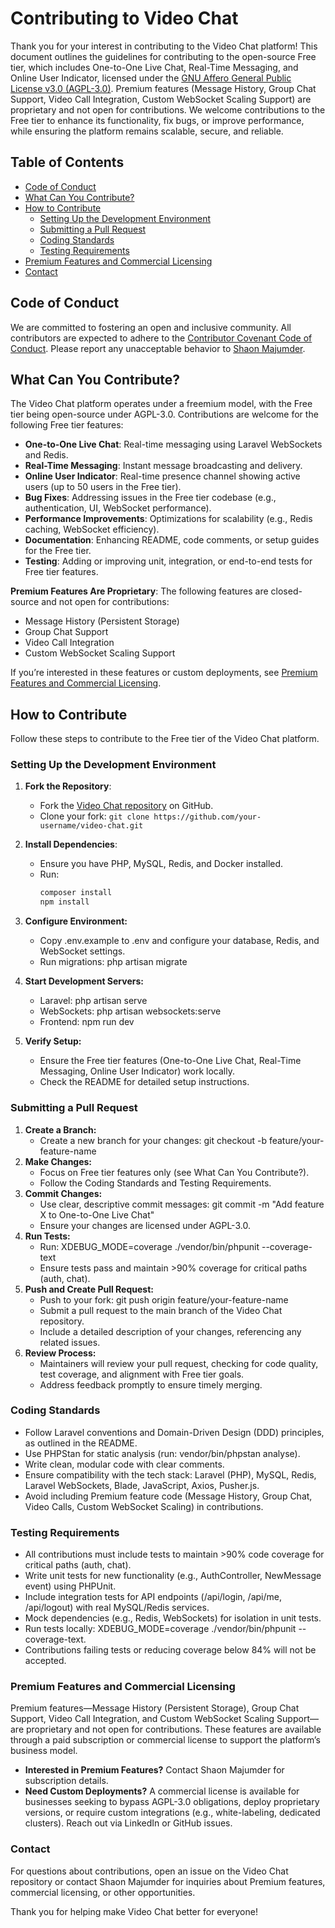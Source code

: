 # Contributing to Video Chat

Thank you for your interest in contributing to the Video Chat platform! This document outlines the guidelines for contributing to the open-source Free tier, which includes One-to-One Live Chat, Real-Time Messaging, and Online User Indicator, licensed under the [GNU Affero General Public License v3.0 (AGPL-3.0)](LICENSE). Premium features (Message History, Group Chat Support, Video Call Integration, Custom WebSocket Scaling Support) are proprietary and not open for contributions. We welcome contributions to the Free tier to enhance its functionality, fix bugs, or improve performance, while ensuring the platform remains scalable, secure, and reliable.

## Table of Contents
- [Code of Conduct](#code-of-conduct)
- [What Can You Contribute?](#what-can-you-contribute)
- [How to Contribute](#how-to-contribute)
  - [Setting Up the Development Environment](#setting-up-the-development-environment)
  - [Submitting a Pull Request](#submitting-a-pull-request)
  - [Coding Standards](#coding-standards)
  - [Testing Requirements](#testing-requirements)
- [Premium Features and Commercial Licensing](#premium-features-and-commercial-licensing)
- [Contact](#contact)

## Code of Conduct
We are committed to fostering an open and inclusive community. All contributors are expected to adhere to the [Contributor Covenant Code of Conduct](https://www.contributor-covenant.org/version/2/0/code_of_conduct.html). Please report any unacceptable behavior to [Shaon Majumder](https://linkedin.com/in/shaonmajumder).

## What Can You Contribute?
The Video Chat platform operates under a freemium model, with the Free tier being open-source under AGPL-3.0. Contributions are welcome for the following Free tier features:
- **One-to-One Live Chat**: Real-time messaging using Laravel WebSockets and Redis.
- **Real-Time Messaging**: Instant message broadcasting and delivery.
- **Online User Indicator**: Real-time presence channel showing active users (up to 50 users in the Free tier).
- **Bug Fixes**: Addressing issues in the Free tier codebase (e.g., authentication, UI, WebSocket performance).
- **Performance Improvements**: Optimizations for scalability (e.g., Redis caching, WebSocket efficiency).
- **Documentation**: Enhancing README, code comments, or setup guides for the Free tier.
- **Testing**: Adding or improving unit, integration, or end-to-end tests for Free tier features.

**Premium Features Are Proprietary**: The following features are closed-source and not open for contributions:
- Message History (Persistent Storage)
- Group Chat Support
- Video Call Integration
- Custom WebSocket Scaling Support

If you’re interested in these features or custom deployments, see [Premium Features and Commercial Licensing](#premium-features-and-commercial-licensing).

## How to Contribute
Follow these steps to contribute to the Free tier of the Video Chat platform.

### Setting Up the Development Environment
1. **Fork the Repository**:
   - Fork the [Video Chat repository](https://github.com/ShaonMajumder/video-chat) on GitHub.
   - Clone your fork: `git clone https://github.com/your-username/video-chat.git`

2. **Install Dependencies**:
   - Ensure you have PHP, MySQL, Redis, and Docker installed.
   - Run:
     ```bash
     composer install
     npm install
     ```
3. **Configure Environment:**
    - Copy .env.example to .env and configure your database, Redis, and WebSocket settings.
    - Run migrations: php artisan migrate
4. **Start Development Servers:**
    - Laravel: php artisan serve
    - WebSockets: php artisan websockets:serve
    - Frontend: npm run dev
5. **Verify Setup:**
    - Ensure the Free tier features (One-to-One Live Chat, Real-Time Messaging, Online User Indicator) work locally.
    - Check the README for detailed setup instructions.

### Submitting a Pull Request
1. **Create a Branch:**
    - Create a new branch for your changes: git checkout -b feature/your-feature-name
2. **Make Changes:**
    - Focus on Free tier features only (see What Can You Contribute?).
    - Follow the Coding Standards and Testing Requirements.
3. **Commit Changes:**
    - Use clear, descriptive commit messages: git commit -m "Add feature X to One-to-One Live Chat"
    - Ensure your changes are licensed under AGPL-3.0.
4. **Run Tests:**
    - Run: XDEBUG_MODE=coverage ./vendor/bin/phpunit --coverage-text
    - Ensure tests pass and maintain >90% coverage for critical paths (auth, chat).
5. **Push and Create Pull Request:**
    - Push to your fork: git push origin feature/your-feature-name
    - Submit a pull request to the main branch of the Video Chat repository.
    - Include a detailed description of your changes, referencing any related issues.
6. **Review Process:**
    - Maintainers will review your pull request, checking for code quality, test coverage, and alignment with Free tier goals.
    - Address feedback promptly to ensure timely merging.

### Coding Standards
- Follow Laravel conventions and Domain-Driven Design (DDD) principles, as outlined in the README.
- Use PHPStan for static analysis (run: vendor/bin/phpstan analyse).
- Write clean, modular code with clear comments.
- Ensure compatibility with the tech stack: Laravel (PHP), MySQL, Redis, Laravel WebSockets, Blade, JavaScript, Axios, Pusher.js.
- Avoid including Premium feature code (Message History, Group Chat, Video Calls, Custom WebSocket Scaling) in contributions.

### Testing Requirements
- All contributions must include tests to maintain >90% code coverage for critical paths (auth, chat).
- Write unit tests for new functionality (e.g., AuthController, NewMessage event) using PHPUnit.
- Include integration tests for API endpoints (/api/login, /api/me, /api/logout) with real MySQL/Redis services.
- Mock dependencies (e.g., Redis, WebSockets) for isolation in unit tests.
- Run tests locally: XDEBUG_MODE=coverage ./vendor/bin/phpunit --coverage-text.
- Contributions failing tests or reducing coverage below 84% will not be accepted.

### Premium Features and Commercial Licensing
Premium features—Message History (Persistent Storage), Group Chat Support, Video Call Integration, and Custom WebSocket Scaling Support—are proprietary and not open for contributions. These features are available through a paid subscription or commercial license to support the platform’s business model.

- **Interested in Premium Features?** Contact Shaon Majumder for subscription details.
- **Need Custom Deployments?** A commercial license is available for businesses seeking to bypass AGPL-3.0 obligations, deploy proprietary versions, or require custom integrations (e.g., white-labeling, dedicated clusters). Reach out via LinkedIn or GitHub issues.

### Contact
For questions about contributions, open an issue on the Video Chat repository or contact Shaon Majumder for inquiries about Premium features, commercial licensing, or other opportunities.

Thank you for helping make Video Chat better for everyone!